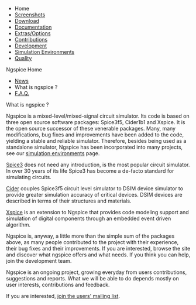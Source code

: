 



-   Home
-   [Screenshots](./screens.html)
-   [Download](./download.html)
-   [Documentation](./docs.html)
-   [Extras/Options](./extras.html)
-   [Contributions](./contrib.html)
-   [Development](./devel.html)
-   [Simulation Environments](./resources.html)
-   [Quality](./quality.html)

Ngspice Home

-   [News](index.html)
-   What is ngspice ?
-   [F.A.Q.](faq.html)

What is ngspice ?

Ngspice is a mixed-level/mixed-signal circuit simulator. Its code is based on three open source software packages: Spice3f5, Cider1b1 and Xspice. It is the open source successor of these venerable packages. Many, many modifications, bug fixes and improvements have been added to the code, yielding a stable and reliable simulator. Therefore, besides being used as a standalone simulator, Ngspice has been incorporated into many projects, see our [simulation environments](resources.html) page.

[Spice3](http://embedded.eecs.berkeley.edu/pubs/downloads/spice/) does not need any introduction, is the most popular circuit simulator. In over 30 years of its life Spice3 has become a de-facto standard for simulating circuits.

[Cider](http://www-cad.eecs.berkeley.edu/Software/cider.html) couples Spice3f5 circuit level simulator to DSIM device simulator to provide greater simulation accuracy of critical devices. DSIM devices are described in terms of their structures and materials.

[Xspice](http://users.ece.gatech.edu/~mrichard/Xspice) is an extension to Ngspice that provides code modeling support and simulation of digital components through an embedded event driven algorithm.

Ngspice is, anyway, a little more than the simple sum of the packages above, as many people contributed to the project with their experience, their bug fixes and their improvements. If you are interested, browse the site and discover what ngspice offers and what needs. If you think you can help, join the development team.

Ngspice is an ongoing project, growing everyday from users contributions, suggestions and reports. What we will be able to do depends mostly on user interests, contributions and feedback.

If you are interested, [join the users' mailing list](http://lists.sourceforge.net/lists/listinfo/ngspice-users).


